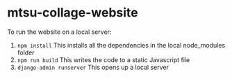 # mtsu-collage-website

To run the website on a local server:

1. ```npm install``` This installs all the dependencies in the local node_modules folder
2. ```npm run build``` This writes the code to a static Javascript file
3. ```django-admin runserver``` This opens up a local server
